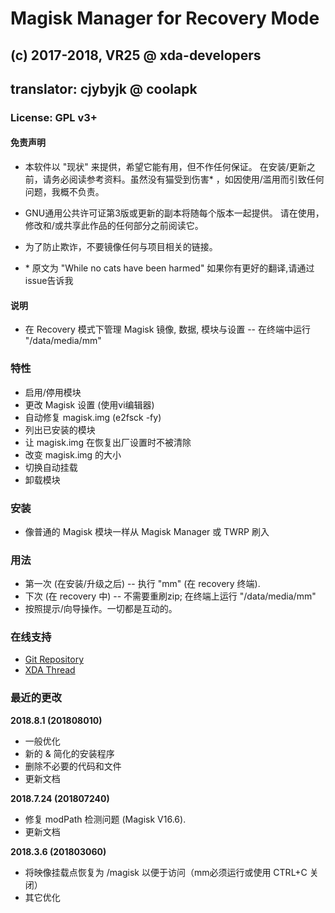 # Magisk Manager for Recovery Mode
## (c) 2017-2018, VR25 @ xda-developers
## translator: cjybyjk @ coolapk
### License: GPL v3+



#### 免责声明

- 本软件以 "现状" 来提供，希望它能有用，但不作任何保证。 在安装/更新之前，请务必阅读参考资料。虽然没有猫受到伤害* ，如因使用/滥用而引致任何问题，我概不负责。
- GNU通用公共许可证第3版或更新的副本将随每个版本一起提供。 请在使用，修改和/或共享此作品的任何部分之前阅读它。
- 为了防止欺诈，不要镜像任何与项目相关的链接。

- \* 原文为 "While no cats have been harmed" 如果你有更好的翻译,请通过issue告诉我


#### 说明

- 在 Recovery 模式下管理 Magisk 镜像, 数据, 模块与设置 -- 在终端中运行 "/data/media/mm"



### 特性

- 启用/停用模块
- 更改 Magisk 设置 (使用vi编辑器)
- 自动修复 magisk.img (e2fsck -fy)
- 列出已安装的模块
- 让 magisk.img 在恢复出厂设置时不被清除
- 改变 magisk.img 的大小
- 切换自动挂载
- 卸载模块



### 安装

- 像普通的 Magisk 模块一样从 Magisk Manager 或 TWRP 刷入



### 用法

- 第一次 (在安装/升级之后) -- 执行 "mm" (在 recovery 终端).
- 下次 (在 recovery 中) -- 不需要重刷zip; 在终端上运行 "/data/media/mm"
- 按照提示/向导操作。一切都是互动的。



### 在线支持

- [Git Repository](https://github.com/Magisk-Modules-Repo/Magisk-Manager-for-Recovery-Mode)
- [XDA Thread](https://forum.xda-developers.com/apps/magisk/module-tool-magisk-manager-recovery-mode-t3693165)



### 最近的更改

**2018.8.1 (201808010)**
- 一般优化
- 新的 & 简化的安装程序
- 删除不必要的代码和文件
- 更新文档

**2018.7.24 (201807240)**
- 修复 modPath 检测问题 (Magisk V16.6).
- 更新文档

**2018.3.6 (201803060)**
- 将映像挂载点恢复为 /magisk 以便于访问（mm必须运行或使用 CTRL+C 关闭）
- 其它优化
